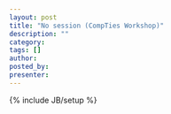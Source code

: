 ```yaml
---
layout: post
title: "No session (CompTies Workshop)"
description: ""
category: 
tags: []
author: 
posted_by: 
presenter: 
---
```

{% include JB/setup %}
